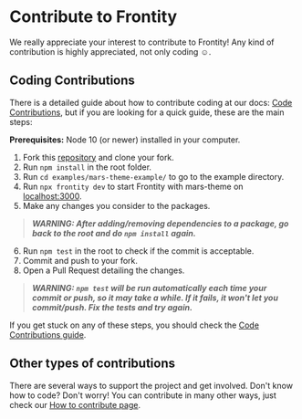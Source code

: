 # Contribute to Frontity

We really appreciate your interest to contribute to Frontity! Any kind of contribution is highly appreciated, not only coding ☺️.

## Coding Contributions

There is a detailed guide about how to contribute coding at our docs: [Code Contributions](https://docs.frontity.org/contributing/code-contributions), but if you are looking for a quick guide, these are the main steps:

**Prerequisites:** Node 10 (or newer) installed in your computer.

1. Fork this [repository](https://github.com/frontity/frontity) and clone your fork.
2. Run ```npm install``` in the root folder.
3. Run ```cd examples/mars-theme-example/``` to go to the example directory.
4. Run ```npx frontity dev``` to start Frontity with mars-theme on [localhost:3000](http://localhost:3000/).
5. Make any changes you consider to the packages.
>***WARNING: After adding/removing dependencies to a package, go back to the root and do ```npm install``` again.***
6. Run ```npm test``` in the root to check if the commit is acceptable.
7. Commit and push to your fork.
8. Open a Pull Request detailing the changes.

>***WARNING: `npm test` will be run automatically each time your commit or push, so it may take a while. If it fails, it won't let you commit/push. Fix the tests and try again.***

If you get stuck on any of these steps, you should check the [Code Contributions guide](https://docs.frontity.org/contributing/code-contributions).

## Other types of contributions

There are several ways to support the project and get involved. Don't know how to code? Don't worry! You can contribute in many other ways, just check our [How to contribute page](https://docs.frontity.org/contributing/how-to-contribute).
